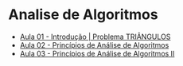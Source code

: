 # Analise de Algoritmos

- [Aula 01 - Introdução | Problema TRIÂNGULOS](./July_18/)
- [Aula 02 - Princípios de Análise de Algoritmos](./July_25/)
- [Aula 03 - Princípios de Análise de Algoritmos II](./August_8/)
